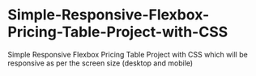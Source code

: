 # Simple-Responsive-Flexbox-Pricing-Table-Project-with-CSS
Simple Responsive Flexbox Pricing Table Project with CSS which will be responsive as per the screen size (desktop and mobile)
